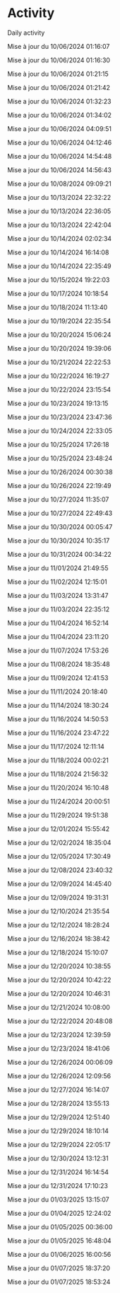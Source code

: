 # Activity
Daily activity

 Mise à jour du 10/06/2024 01:16:07

 Mise à jour du 10/06/2024 01:16:30

 Mise à jour du 10/06/2024 01:21:15

 Mise à jour du 10/06/2024 01:21:42

 Mise a jour du 10/06/2024 01:32:23

 Mise a jour du 10/06/2024 01:34:02

 Mise a jour du 10/06/2024 04:09:51

 Mise a jour du 10/06/2024 04:12:46

 Mise a jour du 10/06/2024 14:54:48

 Mise a jour du 10/06/2024 14:56:43

 Mise a jour du 10/08/2024 09:09:21

 Mise a jour du 10/13/2024 22:32:22

 Mise a jour du 10/13/2024 22:36:05

 Mise a jour du 10/13/2024 22:42:04

 Mise a jour du 10/14/2024 02:02:34

 Mise a jour du 10/14/2024 16:14:08

 Mise a jour du 10/14/2024 22:35:49

 Mise a jour du 10/15/2024 19:22:03

 Mise a jour du 10/17/2024 10:18:54

 Mise a jour du 10/18/2024 11:13:40

 Mise a jour du 10/19/2024 22:35:54

 Mise a jour du 10/20/2024 15:06:24

 Mise a jour du 10/20/2024 19:39:06

 Mise a jour du 10/21/2024 22:22:53

 Mise a jour du 10/22/2024 16:19:27

 Mise a jour du 10/22/2024 23:15:54

 Mise a jour du 10/23/2024 19:13:15

 Mise a jour du 10/23/2024 23:47:36

 Mise a jour du 10/24/2024 22:33:05

 Mise a jour du 10/25/2024 17:26:18

 Mise a jour du 10/25/2024 23:48:24

 Mise a jour du 10/26/2024 00:30:38

 Mise a jour du 10/26/2024 22:19:49

 Mise a jour du 10/27/2024 11:35:07

 Mise a jour du 10/27/2024 22:49:43

 Mise a jour du 10/30/2024 00:05:47

 Mise a jour du 10/30/2024 10:35:17

 Mise a jour du 10/31/2024 00:34:22

 Mise a jour du 11/01/2024 21:49:55

 Mise a jour du 11/02/2024 12:15:01

 Mise a jour du 11/03/2024 13:31:47

 Mise a jour du 11/03/2024 22:35:12

 Mise a jour du 11/04/2024 16:52:14

 Mise a jour du 11/04/2024 23:11:20

 Mise a jour du 11/07/2024 17:53:26

 Mise a jour du 11/08/2024 18:35:48

 Mise a jour du 11/09/2024 12:41:53

 Mise a jour du 11/11/2024 20:18:40

 Mise a jour du 11/14/2024 18:30:24

 Mise a jour du 11/16/2024 14:50:53

 Mise a jour du 11/16/2024 23:47:22

 Mise a jour du 11/17/2024 12:11:14

 Mise a jour du 11/18/2024 00:02:21

 Mise a jour du 11/18/2024 21:56:32

 Mise a jour du 11/20/2024 16:10:48

 Mise a jour du 11/24/2024 20:00:51

 Mise a jour du 11/29/2024 19:51:38

 Mise a jour du 12/01/2024 15:55:42

 Mise a jour du 12/02/2024 18:35:04

 Mise a jour du 12/05/2024 17:30:49

 Mise a jour du 12/08/2024 23:40:32

 Mise a jour du 12/09/2024 14:45:40

 Mise a jour du 12/09/2024 19:31:31

 Mise a jour du 12/10/2024 21:35:54

 Mise a jour du 12/12/2024 18:28:24

 Mise a jour du 12/16/2024 18:38:42

 Mise a jour du 12/18/2024 15:10:07

 Mise a jour du 12/20/2024 10:38:55

 Mise a jour du 12/20/2024 10:42:22

 Mise a jour du 12/20/2024 10:46:31

 Mise a jour du 12/21/2024 10:08:00

 Mise a jour du 12/22/2024 20:48:08

 Mise a jour du 12/23/2024 12:39:59

 Mise a jour du 12/23/2024 18:41:06

 Mise a jour du 12/26/2024 00:06:09

 Mise a jour du 12/26/2024 12:09:56

 Mise a jour du 12/27/2024 16:14:07

 Mise a jour du 12/28/2024 13:55:13

 Mise a jour du 12/29/2024 12:51:40

 Mise a jour du 12/29/2024 18:10:14

 Mise a jour du 12/29/2024 22:05:17

 Mise a jour du 12/30/2024 13:12:31

 Mise a jour du 12/31/2024 16:14:54

 Mise a jour du 12/31/2024 17:10:23

 Mise a jour du 01/03/2025 13:15:07

 Mise a jour du 01/04/2025 12:24:02

 Mise a jour du 01/05/2025 00:36:00

 Mise a jour du 01/05/2025 16:48:04

 Mise a jour du 01/06/2025 16:00:56

 Mise a jour du 01/07/2025 18:37:20

 Mise a jour du 01/07/2025 18:53:24
